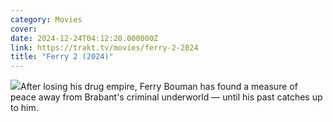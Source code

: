 ```yaml
---
category: Movies
cover: 
date: 2024-12-24T04:12:20.000000Z
link: https://trakt.tv/movies/ferry-2-2024
title: "Ferry 2 (2024)"
---
```


![](https://walter-r2.trakt.tv/images/movies/001/037/509/fanarts/thumb/e46b476ac7.jpg)After losing his drug empire, Ferry Bouman has found a measure of peace away from Brabant's criminal underworld — until his past catches up to him.